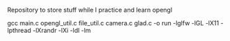 Repository to store stuff while I practice and learn opengl

gcc main.c opengl_util.c file_util.c camera.c glad.c -o run -lglfw -lGL -lX11 -lpthread -lXrandr -lXi -ldl -lm
